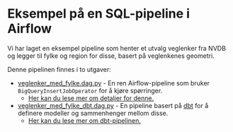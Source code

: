 # Eksempel på en SQL-pipeline i Airflow

Vi har laget en eksempel pipeline som henter et utvalg veglenker fra NVDB og legger til fylke og region for disse, basert på veglenkenes geometri.

Denne pipelinen finnes i to utgaver:

- [veglenker_med_fylke.dag.py](https://github.com/svvsaga/saga-pipelines/blob/main/dags/yggdrasil/examples/veglenker_med_fylke.dag.py) - En ren Airflow-pipeline som bruker `BigQueryInsertJobOperator` for å kjøre spørringer.
  - [Her kan du lese mer om detaljer for denne.](02-veglenker-med-fylke.md)
- [veglenker_med_fylke_dbt.dag.py](https://github.com/svvsaga/saga-pipelines/blob/main/dags/yggdrasil/examples/veglenker_med_fylke_dbt.dag.py) - En pipeline basert på [dbt](https://docs.getdbt.com/docs/introduction) for å definere modeller og sammenhenger mellom disse.
  - [Her kan du lese mer om dbt-pipelinen.](03-veglenker-med-fylke-dbt.md)
